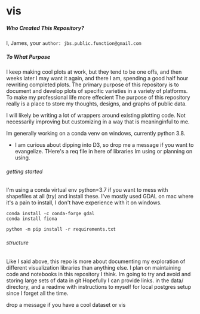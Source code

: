 # vis
##### Who Created This Repository?

 I, James, your ```author: jbs.public.function@gmail.com```


##### To What Purpose

I keep making cool plots at work, but they tend to be one offs, and then weeks later I may want it again, and there I am, spending a good half hour rewriting completed plots.
The primary purpose of this repository is to document and develop plots of specific varieties in a variety of platforms. To make my professional life more effecient
The purpose of this repository really is a place to store my thoughts, designs, and graphs of public data.


I will likely be writing a lot of wrappers around existing plotting code. Not necessarily improving but customizing in a way 
that is meaninginful to me.


Im generally working on a conda venv on windows, currently python 3.8.
* I am curious about dipping into D3, so drop me a message if you want to evangelize.
THere's a req file in here of libraries Im using or planning on using.

###### getting started

I'm using a conda virtual env python=3.7
if you want to mess with shapefiles at all (try) and install these. I've mostly used GDAL on mac where it's a pain to install, I don't have experience with it on windows. 

```
conda install -c conda-forge gdal
conda install fiona
```

```
python -m pip install -r requirements.txt
```

###### structure

Like I said above, this repo is more about documenting my exploration of different visualization libraries than anything else.
I plan on maintaining code and notebooks in this repository I think. Im going to try and avoid and storing large sets of data in git
Hopefully I can provide links.
in the data/ directory, and a readme with instructions to myself for local postgres setup since I forget all the time.




drop a message if you have a cool dataset or vis
